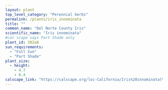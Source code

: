```yaml
---
layout: plant                                                              
top_level_category: "Perennial herbs"
permalink: /plants/iris_innominata
title: ""
common_name: "Del Norte County Iris"
scientific_name: "Iris innominata"
#cal scape says Part Shade only
plant_id: 382a8
sun_requirements:
  - "Full Sun"
  - "Part Shade"
plant_size:
  - height: 
    - 4.7
    - 8.4
calscape_link: "https://calscape.org/loc-California/Iris%20innominata(%20)"
---
```


